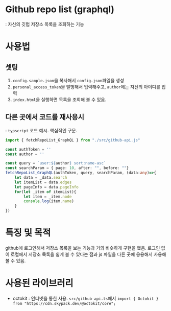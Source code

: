 # Github repo list (graphql)
: 자신의 깃헙 저장소 목록을 조회하는 기능

# 사용법
## 셋팅
1. `config.sample.json`을 복사해서 `config.json`파일을 생성
2. `personal_access_token`을 발행해서 입력해주고, `author`에는 자신의 아이디를 입력
3. `index.html`을 실행하면 목록을 조회해 볼 수 있음.


## 다른 곳에서 코드를 재사용시

: `typscript` 코드 예시. 핵심적인 구문.

```typescript
import { fetchRepoList_GraphQL } from "./src/github-api.js"

const authToken = ''
const author = ''

const query = `user:${author} sort:name-asc`
const searchParam = { page: 10, after: "", before: ""}
fetchRepoList_GraphQL(authToken, query, searchParam, (data:any)=>{
    let data = _data.search
    let itemList = data.edges
    let pageInfo = data.pageInfo
    for(let _item of itemList){
        let item = _item.node
        console.log(item.name)
    }
})
```


# 특징 및 목적
github에 로그인해서 저장소 목록을 보는 기능과 거의 비슷하게 구현을 했음. 로그인 없이 로컬에서 저장소 목록을 쉽게 볼 수 있다는 점과 js 파일을 다른 곳에 응용해서 사용해 볼 수 있음.



# 사용된 라이브러리
- octokit : 인터넷을 통한 사용. `src/github-api.ts`에서 `import { Octokit } from "https://cdn.skypack.dev/@octokit/core";`
